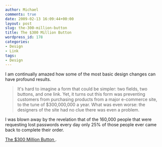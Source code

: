 ```yaml
---
author: Michael
comments: true
date: 2009-02-13 16:09:44+00:00
layout: post
slug: the-300-million-button
title: The $300 Million Button
wordpress_id: 178
categories:
- Design
- Link
tags:
- Design
---
```


I am continually amazed how some of the most basic design changes can have profound results.


> It's hard to imagine a form that could be simpler: two fields, two buttons, and one link. Yet, it turns out this form was preventing customers from purchasing products from a major e-commerce site, to the tune of $300,000,000 a year. What was even worse: the designers of the site had no clue there was even a problem.


I was blown away by the revelation that of the 160,000 people that were requesting lost passwords every day only 25% of those people ever came back to complete their order.

[The $300 Million Button ](http://www.uie.com/articles/three_hund_million_button).
